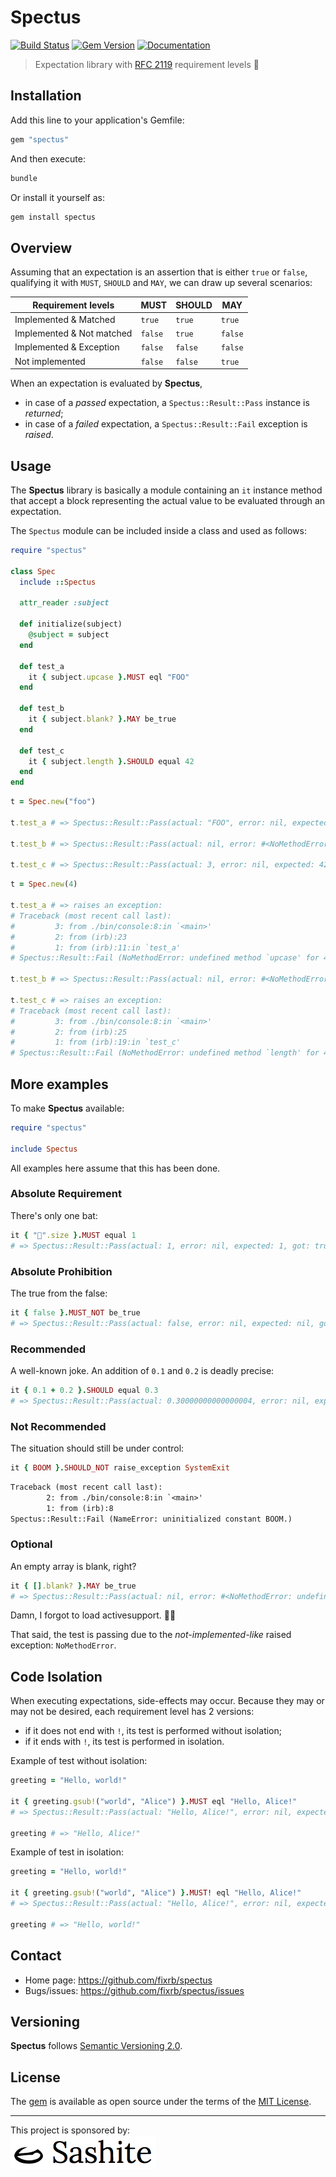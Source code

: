 # Spectus

[![Build Status](https://api.travis-ci.org/fixrb/spectus.svg?branch=main)](https://travis-ci.org/fixrb/spectus)
[![Gem Version](https://badge.fury.io/rb/spectus.svg)](https://rubygems.org/gems/spectus)
[![Documentation](https://img.shields.io/:yard-docs-38c800.svg)](https://rubydoc.info/gems/spectus/frames)

> Expectation library with [RFC 2119](https://www.ietf.org/rfc/rfc2119.txt) requirement levels 🚥

## Installation

Add this line to your application's Gemfile:

```ruby
gem "spectus"
```

And then execute:

```sh
bundle
```

Or install it yourself as:

```sh
gem install spectus
```

## Overview

Assuming that an expectation is an assertion that is either `true` or `false`,
qualifying it with `MUST`, `SHOULD` and `MAY`, we can draw up several scenarios:

| Requirement levels        | **MUST** | **SHOULD** | **MAY** |
| ------------------------- | -------- | ---------- | ------- |
| Implemented & Matched     | `true`   | `true`     | `true`  |
| Implemented & Not matched | `false`  | `true`     | `false` |
| Implemented & Exception   | `false`  | `false`    | `false` |
| Not implemented           | `false`  | `false`    | `true`  |

When an expectation is evaluated by __Spectus__,

* in case of a _passed_ expectation, a `Spectus::Result::Pass` instance is _returned_;
* in case of a _failed_ expectation, a `Spectus::Result::Fail` exception is _raised_.

## Usage

The __Spectus__ library is basically a module containing an `it` instance method that accept a block representing the actual value to be evaluated through an expectation.

The `Spectus` module can be included inside a class and used as follows:

```ruby
require "spectus"

class Spec
  include ::Spectus

  attr_reader :subject

  def initialize(subject)
    @subject = subject
  end

  def test_a
    it { subject.upcase }.MUST eql "FOO"
  end

  def test_b
    it { subject.blank? }.MAY be_true
  end

  def test_c
    it { subject.length }.SHOULD equal 42
  end
end
```

```ruby
t = Spec.new("foo")

t.test_a # => Spectus::Result::Pass(actual: "FOO", error: nil, expected: "FOO", got: true, matcher: :eql, negate: false, level: :MUST)

t.test_b # => Spectus::Result::Pass(actual: nil, error: #<NoMethodError: undefined method `blank?' for "foo":String>, expected: nil, got: nil, matcher: :be_true, negate: false, level: :MAY)

t.test_c # => Spectus::Result::Pass(actual: 3, error: nil, expected: 42, got: false, matcher: :equal, negate: false, level: :SHOULD)
```

```ruby
t = Spec.new(4)

t.test_a # => raises an exception:
# Traceback (most recent call last):
#         3: from ./bin/console:8:in `<main>'
#         2: from (irb):23
#         1: from (irb):11:in `test_a'
# Spectus::Result::Fail (NoMethodError: undefined method `upcase' for 4:Integer)

t.test_b # => Spectus::Result::Pass(actual: nil, error: #<NoMethodError: undefined method `blank?' for 4:Integer>, expected: nil, got: nil, matcher: :be_true, negate: false, level: :MAY)

t.test_c # => raises an exception:
# Traceback (most recent call last):
#         3: from ./bin/console:8:in `<main>'
#         2: from (irb):25
#         1: from (irb):19:in `test_c'
# Spectus::Result::Fail (NoMethodError: undefined method `length' for 4:Integer.)
```

## More examples

To make __Spectus__ available:

```ruby
require "spectus"

include Spectus
```

All examples here assume that this has been done.

### Absolute Requirement

There's only one bat:

```ruby
it { "🦇".size }.MUST equal 1
# => Spectus::Result::Pass(actual: 1, error: nil, expected: 1, got: true, matcher: :equal, negate: false, level: :MUST)
```

### Absolute Prohibition

The true from the false:

```ruby
it { false }.MUST_NOT be_true
# => Spectus::Result::Pass(actual: false, error: nil, expected: nil, got: true, matcher: :be_true, negate: true, level: :MUST)
```

### Recommended

A well-known joke. An addition of `0.1` and `0.2` is deadly precise:

```ruby
it { 0.1 + 0.2 }.SHOULD equal 0.3
# => Spectus::Result::Pass(actual: 0.30000000000000004, error: nil, expected: 0.3, got: false, matcher: :equal, negate: false, level: :SHOULD)
```

### Not Recommended

The situation should still be under control:

```ruby
it { BOOM }.SHOULD_NOT raise_exception SystemExit
```

```txt
Traceback (most recent call last):
        2: from ./bin/console:8:in `<main>'
        1: from (irb):8
Spectus::Result::Fail (NameError: uninitialized constant BOOM.)
```

### Optional

An empty array is blank, right?

```ruby
it { [].blank? }.MAY be_true
# => Spectus::Result::Pass(actual: nil, error: #<NoMethodError: undefined method `blank?' for []:Array>, expected: nil, got: nil, matcher: :be_true, negate: false, level: :MAY)
```

Damn, I forgot to load activesupport. 🤦‍♂️

That said, the test is passing due to the _not-implemented-like_ raised exception: `NoMethodError`.

## Code Isolation

When executing expectations, side-effects may occur.
Because they may or may not be desired, each requirement level has 2 versions:

* if it does not end with `!`, its test is performed without isolation;
* if it ends with `!`, its test is performed in isolation.

Example of test without isolation:

```ruby
greeting = "Hello, world!"

it { greeting.gsub!("world", "Alice") }.MUST eql "Hello, Alice!"
# => Spectus::Result::Pass(actual: "Hello, Alice!", error: nil, expected: "Hello, Alice!", got: true, matcher: :eql, negate: false, level: :MUST)

greeting # => "Hello, Alice!"
```

Example of test in isolation:

```ruby
greeting = "Hello, world!"

it { greeting.gsub!("world", "Alice") }.MUST! eql "Hello, Alice!"
# => Spectus::Result::Pass(actual: "Hello, Alice!", error: nil, expected: "Hello, Alice!", got: true, matcher: :eql, negate: false, level: :MUST)

greeting # => "Hello, world!"
```

## Contact

* Home page: https://github.com/fixrb/spectus
* Bugs/issues: https://github.com/fixrb/spectus/issues

## Versioning

__Spectus__ follows [Semantic Versioning 2.0](https://semver.org/).

## License

The [gem](https://rubygems.org/gems/spectus) is available as open source under the terms of the [MIT License](https://opensource.org/licenses/MIT).

***

<p>
  This project is sponsored by:<br />
  <a href="https://sashite.com/"><img
    src="https://github.com/fixrb/spectus/raw/main/img/sashite.png"
    alt="Sashite" /></a>
</p>
